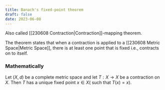 ```yaml
---
title: Banach's fixed-point theorem
draft: false
date: 2023-06-08
---
```


Also called [[230608 Contraction|Contraction]]-mapping theorem. 

The theorem states that when a contraction is applied to a [[230608 Metric Space|Metric Space]], there is at least one point that is fixed i.e., contracts on to itself. 

### Mathematically 
Let $(X, d)$ be a complete metric space and let $T: X \rightarrow X$ be a contraction on $X$. Then $T$ has a unique fixed point $x \in X($ such that $T(x)=x)$.

